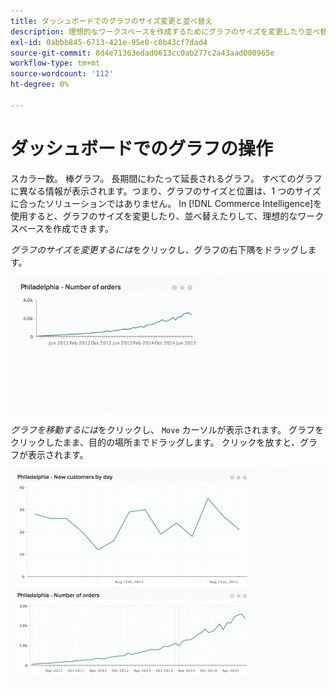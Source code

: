 ```yaml
---
title: ダッシュボードでのグラフのサイズ変更と並べ替え
description: 理想的なワークスペースを作成するためにグラフのサイズを変更したり並べ替えたりする方法を説明します。
exl-id: 0abbb845-6713-421e-95e0-c0b43cf7dad4
source-git-commit: 8d4e71363edad0613cc0ab277c2a43aad000965e
workflow-type: tm+mt
source-wordcount: '112'
ht-degree: 0%

---
```


# ダッシュボードでのグラフの操作

スカラー数。 棒グラフ。 長期間にわたって延長されるグラフ。 すべてのグラフに異なる情報が表示されます。つまり、グラフのサイズと位置は、1 つのサイズに合ったソリューションではありません。 In [!DNL Commerce Intelligence]を使用すると、グラフのサイズを変更したり、並べ替えたりして、理想的なワークスペースを作成できます。

*グラフのサイズを変更するには*&#x200B;をクリックし、グラフの右下隅をドラッグします。

![グラフのサイズ変更](../../assets/Resize_Chart_in_Dashboard.gif)

*グラフを移動するには*&#x200B;をクリックし、 `Move` カーソルが表示されます。 グラフをクリックしたまま、目的の場所までドラッグします。 クリックを放すと、グラフが表示されます。

![グラフを移動](../../assets/Move_Chart_in_Dashboard.gif)

